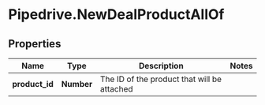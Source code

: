 # Pipedrive.NewDealProductAllOf

## Properties

Name | Type | Description | Notes
------------ | ------------- | ------------- | -------------
**product_id** | **Number** | The ID of the product that will be attached | 


